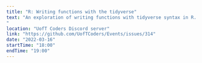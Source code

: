 ```yaml
---
title: "R: Writing functions with the tidyverse"
text: "An exploration of writing functions with tidyverse syntax in R.
"
location: "UofT Coders Discord server"
link: "https://github.com/UofTCoders/Events/issues/314"
date: "2022-03-16"
startTime: "18:00"
endTime: "19:00"
---
```

